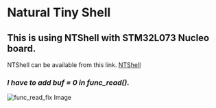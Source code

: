 # Natural Tiny Shell 

## This is using NTShell with STM32L073 Nucleo board.

NTShell can be available from this link.
[NTShell](https://cubeatsystems.com/ntshell/api.html)

### *I have to add *buf = 0 in func_read().**
![func_read_fix Image](/images/func_read_fix.jpg)